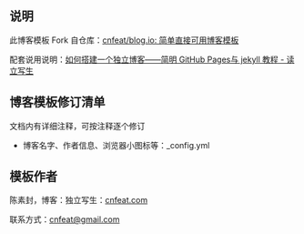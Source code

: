 ## 说明

此博客模板 Fork 自仓库：[cnfeat/blog.io: 简单直接可用博客模板](https://github.com/cnfeat/blog.io)

配套说用说明：[如何搭建一个独立博客——简明 GitHub Pages与 jekyll 教程 - 读立写生](http://www.cnfeat.com/blog/2014/05/10/how-to-build-a-blog/)

## 博客模板修订清单

文档内有详细注释，可按注释逐个修订 

* 博客名字、作者信息、浏览器小图标等：_config.yml 

## 模板作者

陈素封，博客：独立写生：[cnfeat.com](cnfeat.com)

联系方式：cnfeat@gmail.com


